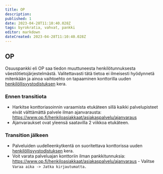 ```yaml
---
title: OP
description: 
published: 1
date: 2023-04-28T11:10:40.028Z
tags: byrokratia, vahvat, pankki
editor: markdown
dateCreated: 2023-04-28T11:10:40.028Z
---
```


## OP
Osuuspankki eli OP saa tiedon muuttuneesta henkilötunnuksesta väestötietojärjestelmästä. Valitettavasti tätä tietoa ei ilmeisesti hyödynnetä mitenkään ja ainoa vaihtoehto on tapaaminen konttorilla uuden [henkilöllisyystodistuksen](/byrokratia/poliisi/henkkarit) kera.

### Ennen transitiota
- Harkitse konttoriasoinnin varaamista etukäteen sillä kaikki palvelupisteet eivät välttämättä palvele ilman ajanvarausta: https://www.op.fi/henkiloasiakkaat/asiakaspalvelu/ajanvaraus
- Ajanvaraukset ovat yleensä saatavilla 2 viikkoa etukäteen.

### Transition jälkeen
- Palveluiden uudelleenkytkentä on suoritettava konttorissa uuden [henkilöllisyystodistuksen](/byrokratia/poliisi/henkkarit) kera.
- Voit varata palveluajan konttoriin ilman pankkitunnuksia: https://www.op.fi/henkiloasiakkaat/asiakaspalvelu/ajanvaraus - Valitse `Varaa aika -> Jatka kirjautumatta.`